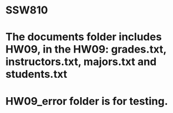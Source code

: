 # SSW810
# The documents folder includes HW09, in the HW09: grades.txt, instructors.txt, majors.txt and students.txt
# HW09_error folder is for testing.

